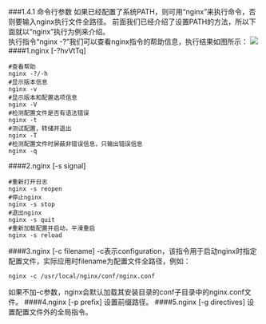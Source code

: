 ###1.4.1 命令行参数
如果已经配置了系统PATH，则可用“nginx”来执行命令，否则要输入nginx执行文件全路径。
前面我们已经介绍了设置PATH的方法，所以下面就以“nginx”执行为例来介绍。  
执行指令“nginx -?”我们可以查看nginx指令的帮助信息，执行结果如图所示：
![](/assets/QQ图片20180123154331.png)
####1.nginx [-?hvVtTq]
```
#查看帮助
nginx -?/-h
#显示版本信息
nginx -v
#显示版本和配置选项信息
nginx -V
#检测配置文件是否有语法错误
nginx -t
#测试配置，转储并退出
nginx -T
#检测配置文件时屏蔽非错误信息，只输出错误信息
nginx -q
```
####2.nginx [-s signal]
```
#重新打开日志
nginx -s reopen
#停止nginx
nginx -s stop
#退出nginx
nginx -s quit
#重新加载配置并启动，平滑重启
nginx -s reload
```
####3.nginx [-c filename]
-c表示configuration，该指令用于启动nginx时指定配置文件，实际应用时filename为配置文件全路径，例如：
```
nginx -c /usr/local/nginx/conf/nginx.conf
```
如果不加-c参数，nginx会默认加载其安装目录的conf子目录中的nginx.conf文件。
####4.nginx [-p prefix]
设置前缀路径。
####5.nginx [-g directives]
设置配置文件外的全局指令。
